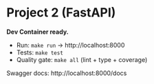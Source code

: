 # Project 2 (FastAPI)

**Dev Container ready.**  
- Run: `make run` → http://localhost:8000  
- Tests: `make test`  
- Quality gate: `make all` (lint + type + coverage)

Swagger docs: http://localhost:8000/docs

